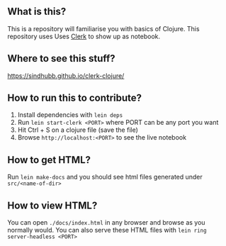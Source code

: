 ## What is this?

This is a repository will familiarise you with basics of Clojure.
This repository uses Uses [Clerk](https://github.com/nextjournal/clerk) to show up as notebook.

## Where to see this stuff?

https://sindhubb.github.io/clerk-clojure/

## How to run this to contribute?

1. Install dependencies with `lein deps` 
2. Run `lein start-clerk <PORT>` where PORT can be any port you want
3. Hit Ctrl + S on a clojure file (save the file)
4. Browse `http://localhost:<PORT>` to see the live notebook

## How to get HTML?

Run `lein make-docs` and you should see html files generated under `src/<name-of-dir>`

## How to view HTML?

You can open `./docs/index.html` in any browser and browse as you normally would. You can also serve these HTML files with `lein ring server-headless <PORT>` 